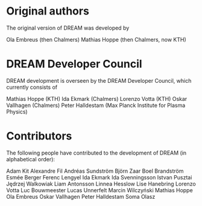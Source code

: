 # Original authors
The original version of DREAM was developed by

Ola Embreus (then Chalmers)
Mathias Hoppe (then Chalmers, now KTH)

# DREAM Developer Council
DREAM development is overseen by the DREAM Developer Council, which currently
consists of

Mathias Hoppe (KTH)
Ida Ekmark (Chalmers)
Lorenzo Votta (KTH)
Oskar Vallhagen (Chalmers)
Peter Halldestam (Max Planck Institute for Plasma Physics)

# Contributors
The following people have contributed to the development of DREAM (in
alphabetical order):

Adam Kit
Alexandre Fil
Andréas Sundström
Björn Zaar
Boel Brandström
Esmée Berger
Ferenc Lengyel
Ida Ekmark
Ida Svenningsson
Istvan Pusztai
Jędrzej Walkowiak
Liam Antonsson
Linnea Hesslow
Lise Hanebring
Lorenzo Votta
Luc Bouwmeester
Lucas Unnerfelt
Marcin Wilczyński
Mathias Hoppe
Ola Embreus
Oskar Vallhagen
Peter Halldestam
Soma Olasz

